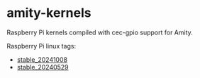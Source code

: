 # amity-kernels

Raspberry Pi kernels compiled with cec-gpio support for Amity.

Raspberry Pi linux tags:

* [stable_20241008](https://github.com/raspberrypi/linux/releases/tag/stable_20241008)
* [stable_20240529](https://github.com/raspberrypi/linux/releases/tag/stable_20240529)


